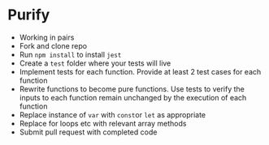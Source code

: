 # Purify

* Working in pairs
* Fork and clone repo
* Run `npm install` to install `jest`
* Create a `test` folder where your tests will live
* Implement tests for each function. Provide at least 2 test cases for each function
* Rewrite functions to become pure functions. Use tests to verify the inputs to each function remain unchanged by the execution of each function
* Replace instance of `var` with `const`or `let` as appropriate
* Replace for loops etc with relevant array methods
* Submit pull request with completed code
